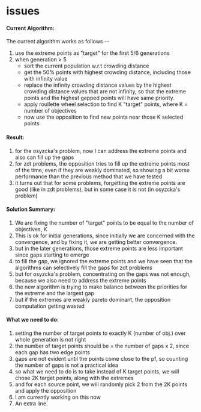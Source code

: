 issues
======

#### Current Algorithm:

The current algorithm works as follows --

1. use the extreme points as "target" for the first 5/6 generations
2. when generation > 5
    - sort the current population w.r.t crowding distance
    - get the 50% points with highest crowding distance, including those with infinity value
    - replace the infinity crowding distance values by the highest crowding distance values that are not infinity, so that the extreme points and the highest gapped points will have same priority.
    - apply roullette wheel selection to find K "target" points, where K = number of objectives
    - now use the opposition to find new points near those K selected points

#### Result:

1. for the osyzcka's problem, now I can address the extreme points and also can fill up the gaps
2. for zdt problems, the opposition tries to fill up the extreme points most of the time, even if they are weakly dominated, so showing a bit worse performance than the previous method that we have tested
3. it turns out that for some problems, forgetting the extreme points are good (like in zdt problems), but in some case it is not (in osyzcka's problem)

#### Solution Summary:

1. We are fixing the number of "target" points to be equal to the number of objectives, K
2. This is ok for initial generations, since initially we are concerned with the convergence, and by fixing it, we are getting better convergence.
3. but in the later generations, those extreme points are less important since gaps starting to emerge
4. to fill the gap, we ignored the extreme points and we have seen that the algorithms can selectively fill the gaps for zdt problems
5. but for osyzcka's problem, concentrating on the gaps was not enough, because we also need to address the extreme points
6. the new algorithm is trying to make balance between the priorities for the extreme and the largest gap
7. but if the extremes are weakly pareto dominant, the opposition computation getting wasted

#### What we need to do:

1. setting the number of target points to exactly K (number of obj.) over whole generation is not right
2. the number of target points should be = the number of gaps x 2, since each gap has two edge points
3. gaps are not evident until the points come close to the pf, so counting the number of gaps is not a practical idea
4. so what we need to do is to take instead of K target points, we will chose 2K target points, along with the extremes
5. and for each source point, we will randomly pick 2 from the 2K points and apply the opposition
6. I am currently working on this now
7. An extra line.
